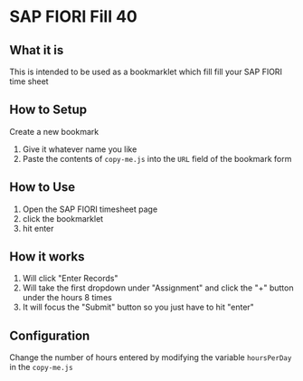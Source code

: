 # SAP FIORI Fill 40

## What it is

This is intended to be used as a bookmarklet which fill fill your SAP FIORI time sheet

## How to Setup

Create a new bookmark

1.  Give it whatever name you like
2.  Paste the contents of `copy-me.js` into the `URL` field of the bookmark form

## How to Use

1. Open the SAP FIORI timesheet page
2. click the bookmarklet
3. hit enter

## How it works

1. Will click "Enter Records"
2. Will take the first dropdown under "Assignment" and click the "+" button under the hours 8 times
3. It will focus the "Submit" button so you just have to hit "enter"

## Configuration

Change the number of hours entered by modifying the variable `hoursPerDay` in the `copy-me.js`
